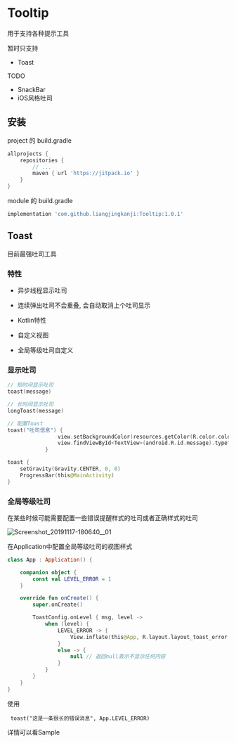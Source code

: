 # Tooltip

用于支持各种提示工具

暂时只支持

-   Toast



TODO

-   SnackBar
-   iOS风格吐司

## 安装

project 的 build.gradle

```groovy
allprojects {
    repositories {
        // ...
        maven { url 'https://jitpack.io' }
    }
}
```



module 的 build.gradle

```groovy
implementation 'com.github.liangjingkanji:Tooltip:1.0.1'
```





## Toast

目前最强吐司工具

### 特性

-   异步线程显示吐司

-   连续弹出吐司不会重叠, 会自动取消上个吐司显示

-   Kotlin特性

-   自定义视图

-   全局等级吐司自定义

    



### 显示吐司

```kotlin
// 短时间显示吐司
toast(message)

// 长时间显示吐司
longToast(message)

// 配置Toast
toast("吐司信息") {
                view.setBackgroundColor(resources.getColor(R.color.colorAccent)) // 修改吐司背景颜色
			    view.findViewById<TextView>(android.R.id.message).typeface = Typeface.DEFAULT_BOLD // 设置粗体字
            }

toast {
    setGravity(Gravity.CENTER, 0, 0)
    ProgressBar(this@MainActivity)
}
```



### 全局等级吐司

在某些时候可能需要配置一些错误提醒样式的吐司或者正确样式的吐司

![Screenshot_20191117-180640__01](https://tva1.sinaimg.cn/large/006y8mN6gy1g9179i3gqrj30u01qsjsi.jpg)

在Application中配置全局等级吐司的视图样式

```kotlin
class App : Application() {

    companion object {
        const val LEVEL_ERROR = 1
    }

    override fun onCreate() {
        super.onCreate()

        ToastConfig.onLevel { msg, level ->
            when (level) {
                LEVEL_ERROR -> {
                    View.inflate(this@App, R.layout.layout_toast_error, null).apply { tv_msg.text = msg }
                }
                else -> {
                    null // 返回null表示不显示任何内容
                }
            }
        }
    }
}
```



使用

```
 toast("这是一条很长的错误消息", App.LEVEL_ERROR)
```



详情可以看Sample